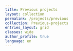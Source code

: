 ```yaml
---
title: Previous projects
layout: collection
permalink: /projects/previous
collection: Previous-projects
entries_layout: grid
classes: wide
author_profile: true
language: en
---
```

